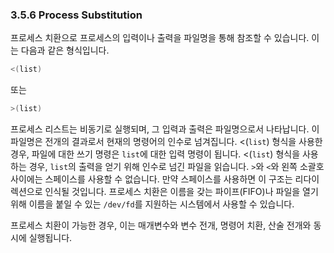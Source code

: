 ### 3.5.6 Process Substitution
프로세스 치환으로 프로세스의 입력이나 출력을 파일명을 통해 참조할 수 있습니다. 이는 다음과 같은 형식입니다.

```sh
<(list)
```

또는

```sh
>(list)
```

프로세스 리스트는 비동기로 실행되며, 그 입력과 출력은 파일명으로서 나타납니다. 이 파일명은 전개의 결과로서 현재의 명령어의 인수로 넘겨집니다. <(`list`) 형식을 사용한 경우, 파일에 대한 쓰기 명령은 `list`에 대한 입력 명령이 됩니다. <(`list`) 형식을 사용하는 경우, `list`의 출력을 얻기 위해 인수로 넘긴 파일을 읽습니다. `>`와 `<`와 왼쪽 소괄호 사이에는 스페이스를 사용할 수 없습니다. 만약 스페이스를 사용하면 이 구조는 리다이렉션으로 인식될 것입니다. 프로세스 치환은 이름을 갖는 파이프(FIFO)나 파일을 열기 위해 이름을 붙일 수 있는 `/dev/fd`를 지원하는 시스템에서 사용할 수 있습니다.

프로세스 치환이 가능한 경우, 이는 매개변수와 변수 전개, 명령어 치환, 산술 전개와 동시에 실행됩니다.
